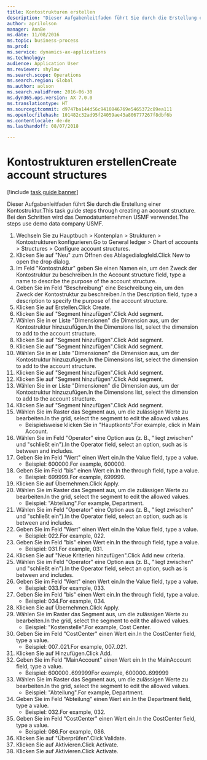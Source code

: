 ```yaml
--- 
title: Kontostrukturen erstellen
description: "Dieser Aufgabenleitfaden führt Sie durch die Erstellung einer Kontostruktur."
author: aprilolson
manager: AnnBe
ms.date: 11/08/2016
ms.topic: business-process
ms.prod: 
ms.service: dynamics-ax-applications
ms.technology: 
audience: Application User
ms.reviewer: shylaw
ms.search.scope: Operations
ms.search.region: Global
ms.author: aolson
ms.search.validFrom: 2016-06-30
ms.dyn365.ops.version: AX 7.0.0
ms.translationtype: HT
ms.sourcegitcommit: d9747ba144d56c9410846769e5465372c89ea111
ms.openlocfilehash: 101482c32ad95f24059ae43a806777267f8dbf6b
ms.contentlocale: de-de
ms.lasthandoff: 08/07/2018

---
```

# <a name="create-account-structures"></a><span data-ttu-id="c5a44-103">Kontostrukturen erstellen</span><span class="sxs-lookup"><span data-stu-id="c5a44-103">Create account structures</span></span>

[!include [task guide banner](../../includes/task-guide-banner.md)]

<span data-ttu-id="c5a44-104">Dieser Aufgabenleitfaden führt Sie durch die Erstellung einer Kontostruktur.</span><span class="sxs-lookup"><span data-stu-id="c5a44-104">This task guide steps through creating an account structure.</span></span> <span data-ttu-id="c5a44-105">Bei den Schritten wird das Demodatunternehmen USMF verwendet.</span><span class="sxs-lookup"><span data-stu-id="c5a44-105">The steps use demo data company USMF.</span></span>

1. <span data-ttu-id="c5a44-106">Wechseln Sie zu Hauptbuch > Kontenplan > Strukturen > Kontostrukturen konfigurieren.</span><span class="sxs-lookup"><span data-stu-id="c5a44-106">Go to General ledger > Chart of accounts > Structures > Configure account structures.</span></span>
2. <span data-ttu-id="c5a44-107">Klicken Sie auf "Neu" zum Öffnen des Ablagedialogfeld.</span><span class="sxs-lookup"><span data-stu-id="c5a44-107">Click New to open the drop dialog.</span></span>
3. <span data-ttu-id="c5a44-108">Im Feld "Kontostruktur" geben Sie einen Namen ein, um den Zweck der Kontostruktur zu beschreiben.</span><span class="sxs-lookup"><span data-stu-id="c5a44-108">In the Account structure field, type a name to describe the purpose of the account structure.</span></span>
4. <span data-ttu-id="c5a44-109">Geben Sie im Feld "Beschreibung" eine Beschreibung ein, um den Zweck der Kontostruktur zu beschreiben.</span><span class="sxs-lookup"><span data-stu-id="c5a44-109">In the Description field, type a description to specify the purpose of the account structure.</span></span>
5. <span data-ttu-id="c5a44-110">Klicken Sie auf Erstellen.</span><span class="sxs-lookup"><span data-stu-id="c5a44-110">Click Create.</span></span>
6. <span data-ttu-id="c5a44-111">Klicken Sie auf "Segment hinzufügen".</span><span class="sxs-lookup"><span data-stu-id="c5a44-111">Click Add segment.</span></span>
7. <span data-ttu-id="c5a44-112">Wählen Sie in er Liste "Dimensionen" die Dimension aus, um der Kontostruktur hinzuzufügen.</span><span class="sxs-lookup"><span data-stu-id="c5a44-112">In the Dimensions list, select the dimension to add to the account structure.</span></span>
8. <span data-ttu-id="c5a44-113">Klicken Sie auf "Segment hinzufügen".</span><span class="sxs-lookup"><span data-stu-id="c5a44-113">Click Add segment.</span></span>
9. <span data-ttu-id="c5a44-114">Klicken Sie auf "Segment hinzufügen".</span><span class="sxs-lookup"><span data-stu-id="c5a44-114">Click Add segment.</span></span>
10. <span data-ttu-id="c5a44-115">Wählen Sie in er Liste "Dimensionen" die Dimension aus, um der Kontostruktur hinzuzufügen.</span><span class="sxs-lookup"><span data-stu-id="c5a44-115">In the Dimensions list, select the dimension to add to the account structure.</span></span>
11. <span data-ttu-id="c5a44-116">Klicken Sie auf "Segment hinzufügen".</span><span class="sxs-lookup"><span data-stu-id="c5a44-116">Click Add segment.</span></span>
12. <span data-ttu-id="c5a44-117">Klicken Sie auf "Segment hinzufügen".</span><span class="sxs-lookup"><span data-stu-id="c5a44-117">Click Add segment.</span></span>
13. <span data-ttu-id="c5a44-118">Wählen Sie in er Liste "Dimensionen" die Dimension aus, um der Kontostruktur hinzuzufügen.</span><span class="sxs-lookup"><span data-stu-id="c5a44-118">In the Dimensions list, select the dimension to add to the account structure.</span></span>
14. <span data-ttu-id="c5a44-119">Klicken Sie auf "Segment hinzufügen".</span><span class="sxs-lookup"><span data-stu-id="c5a44-119">Click Add segment.</span></span>
15. <span data-ttu-id="c5a44-120">Wählen Sie im Raster das Segment aus, um die zulässigen Werte zu bearbeiten.</span><span class="sxs-lookup"><span data-stu-id="c5a44-120">In the grid, select the segment to edit the allowed values.</span></span>
    * <span data-ttu-id="c5a44-121">Beispielsweise klicken Sie in "Hauptkonto".</span><span class="sxs-lookup"><span data-stu-id="c5a44-121">For example, click in Main Account.</span></span>  
16. <span data-ttu-id="c5a44-122">Wählen Sie im Feld "Operator" eine Option aus (z. B., "liegt zwischen" und "schließt ein").</span><span class="sxs-lookup"><span data-stu-id="c5a44-122">In the Operator field, select an option, such as is between and includes.</span></span>
17. <span data-ttu-id="c5a44-123">Geben Sie im Feld "Wert" einen Wert ein.</span><span class="sxs-lookup"><span data-stu-id="c5a44-123">In the Value field, type a value.</span></span>
    * <span data-ttu-id="c5a44-124">Beispiel: 600000.</span><span class="sxs-lookup"><span data-stu-id="c5a44-124">For example, 600000.</span></span>  
18. <span data-ttu-id="c5a44-125">Geben Sie im Feld "bis" einen Wert ein.</span><span class="sxs-lookup"><span data-stu-id="c5a44-125">In the through field, type a value.</span></span>
    * <span data-ttu-id="c5a44-126">Beispiel: 699999.</span><span class="sxs-lookup"><span data-stu-id="c5a44-126">For example, 699999.</span></span>  
19. <span data-ttu-id="c5a44-127">Klicken Sie auf Übernehmen.</span><span class="sxs-lookup"><span data-stu-id="c5a44-127">Click Apply.</span></span>
20. <span data-ttu-id="c5a44-128">Wählen Sie im Raster das Segment aus, um die zulässigen Werte zu bearbeiten.</span><span class="sxs-lookup"><span data-stu-id="c5a44-128">In the grid, select the segment to edit the allowed values.</span></span>
    * <span data-ttu-id="c5a44-129">Beispiel: "Abteilung".</span><span class="sxs-lookup"><span data-stu-id="c5a44-129">For example, Department.</span></span>  
21. <span data-ttu-id="c5a44-130">Wählen Sie im Feld "Operator" eine Option aus (z. B., "liegt zwischen" und "schließt ein").</span><span class="sxs-lookup"><span data-stu-id="c5a44-130">In the Operator field, select an option, such as is between and includes.</span></span>
22. <span data-ttu-id="c5a44-131">Geben Sie im Feld "Wert" einen Wert ein.</span><span class="sxs-lookup"><span data-stu-id="c5a44-131">In the Value field, type a value.</span></span>
    * <span data-ttu-id="c5a44-132">Beispiel: 022.</span><span class="sxs-lookup"><span data-stu-id="c5a44-132">For example, 022.</span></span>  
23. <span data-ttu-id="c5a44-133">Geben Sie im Feld "bis" einen Wert ein.</span><span class="sxs-lookup"><span data-stu-id="c5a44-133">In the through field, type a value.</span></span>
    * <span data-ttu-id="c5a44-134">Beispiel: 031.</span><span class="sxs-lookup"><span data-stu-id="c5a44-134">For example, 031.</span></span>  
24. <span data-ttu-id="c5a44-135">Klicken Sie auf "Neue Kriterien hinzufügen".</span><span class="sxs-lookup"><span data-stu-id="c5a44-135">Click Add new criteria.</span></span>
25. <span data-ttu-id="c5a44-136">Wählen Sie im Feld "Operator" eine Option aus (z. B., "liegt zwischen" und "schließt ein").</span><span class="sxs-lookup"><span data-stu-id="c5a44-136">In the Operator field, select an option, such as is between and includes.</span></span>
26. <span data-ttu-id="c5a44-137">Geben Sie im Feld "Wert" einen Wert ein.</span><span class="sxs-lookup"><span data-stu-id="c5a44-137">In the Value field, type a value.</span></span>
    * <span data-ttu-id="c5a44-138">Beispiel: 033.</span><span class="sxs-lookup"><span data-stu-id="c5a44-138">For example, 033.</span></span>  
27. <span data-ttu-id="c5a44-139">Geben Sie im Feld "bis" einen Wert ein.</span><span class="sxs-lookup"><span data-stu-id="c5a44-139">In the through field, type a value.</span></span>
    * <span data-ttu-id="c5a44-140">Beispiel: 034.</span><span class="sxs-lookup"><span data-stu-id="c5a44-140">For example, 034.</span></span>  
28. <span data-ttu-id="c5a44-141">Klicken Sie auf Übernehmen.</span><span class="sxs-lookup"><span data-stu-id="c5a44-141">Click Apply.</span></span>
29. <span data-ttu-id="c5a44-142">Wählen Sie im Raster das Segment aus, um die zulässigen Werte zu bearbeiten.</span><span class="sxs-lookup"><span data-stu-id="c5a44-142">In the grid, select the segment to edit the allowed values.</span></span>
    * <span data-ttu-id="c5a44-143">Beispiel: "Kostenstelle".</span><span class="sxs-lookup"><span data-stu-id="c5a44-143">For example, Cost Center.</span></span>  
30. <span data-ttu-id="c5a44-144">Geben Sie im Feld "CostCenter" einen Wert ein.</span><span class="sxs-lookup"><span data-stu-id="c5a44-144">In the CostCenter field, type a value.</span></span>
    * <span data-ttu-id="c5a44-145">Beispiel: 007..021.</span><span class="sxs-lookup"><span data-stu-id="c5a44-145">For example, 007..021.</span></span>  
31. <span data-ttu-id="c5a44-146">Klicken Sie auf Hinzufügen.</span><span class="sxs-lookup"><span data-stu-id="c5a44-146">Click Add.</span></span>
32. <span data-ttu-id="c5a44-147">Geben Sie im Feld "MainAccount" einen Wert ein.</span><span class="sxs-lookup"><span data-stu-id="c5a44-147">In the MainAccount field, type a value.</span></span>
    * <span data-ttu-id="c5a44-148">Beispiel: 600000..699999</span><span class="sxs-lookup"><span data-stu-id="c5a44-148">For example, 600000..699999</span></span>  
33. <span data-ttu-id="c5a44-149">Wählen Sie im Raster das Segment aus, um die zulässigen Werte zu bearbeiten.</span><span class="sxs-lookup"><span data-stu-id="c5a44-149">In the grid, select the segment to edit the allowed values.</span></span>
    * <span data-ttu-id="c5a44-150">Beispiel: "Abteilung".</span><span class="sxs-lookup"><span data-stu-id="c5a44-150">For example, Department.</span></span>  
34. <span data-ttu-id="c5a44-151">Geben Sie im Feld "Abteilung" einen Wert ein.</span><span class="sxs-lookup"><span data-stu-id="c5a44-151">In the Department field, type a value.</span></span>
    * <span data-ttu-id="c5a44-152">Beispiel: 032.</span><span class="sxs-lookup"><span data-stu-id="c5a44-152">For example, 032.</span></span>  
35. <span data-ttu-id="c5a44-153">Geben Sie im Feld "CostCenter" einen Wert ein.</span><span class="sxs-lookup"><span data-stu-id="c5a44-153">In the CostCenter field, type a value.</span></span>
    * <span data-ttu-id="c5a44-154">Beispiel: 086.</span><span class="sxs-lookup"><span data-stu-id="c5a44-154">For example, 086.</span></span>  
36. <span data-ttu-id="c5a44-155">Klicken Sie auf "Überprüfen".</span><span class="sxs-lookup"><span data-stu-id="c5a44-155">Click Validate.</span></span>
37. <span data-ttu-id="c5a44-156">Klicken Sie auf Aktivieren.</span><span class="sxs-lookup"><span data-stu-id="c5a44-156">Click Activate.</span></span>
38. <span data-ttu-id="c5a44-157">Klicken Sie auf Aktivieren.</span><span class="sxs-lookup"><span data-stu-id="c5a44-157">Click Activate.</span></span>


